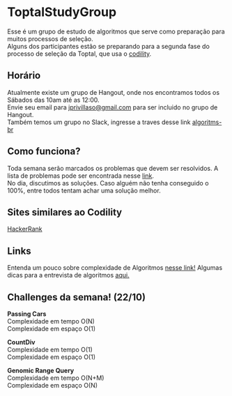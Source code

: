 # ToptalStudyGroup

Esse é um grupo de estudo de algoritmos que serve como preparação para muitos processos de seleção.  
Alguns dos participantes estão se preparando para a segunda fase do processo de seleção da 
Toptal, que usa o [codility](https://codility.com/).

## Horário
Atualmente existe um grupo de Hangout, onde nos encontramos todos os Sábados das 10am
até as 12:00.  
Envie seu email para jprivillaso@gmail.com para ser incluido no grupo de Hangout.  
Também temos um grupo no Slack, ingresse a traves desse link [algoritms-br](http://algorithms-br.slack.com)

## Como funciona?
Toda semana serão marcados os problemas que devem ser resolvidos. A lista de problemas pode ser encontrada
nesse [link](https://codility.com/programmers/lessons/).  
No dia, discutimos as soluções. Caso alguém não tenha conseguido o 100%, entre todos tentam achar uma solução melhor.

## Sites similares ao Codility
[HackerRank](https://www.hackerrank.com/)

## Links
Entenda um pouco sobre complexidade de Algoritmos [nesse link!](http://bigocheatsheet.com/)
Algumas dicas para a entrevista de algoritmos [aqui.](https://www.toptal.com/algorithms/interview-questions)

## Challenges da semana! (22/10)

**Passing Cars**  
  Complexidade em tempo O(N)  
  Complexidade em espaço O(1) 

**CountDiv**  
  Complexidade em tempo O(1)  
  Complexidade em espaço O(1)  

**Genomic Range Query**  
  Complexidade em tempo O(N+M)  
  Complexidade em espaço O(N)
